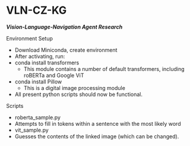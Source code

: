 # VLN-CZ-KG
***Vision-Language-Navigation Agent Research***

Environment Setup
 - Download Miniconda, create environment
 - After activating, run:
  - conda install transformers
    - This module contains a number of default transformers, including roBERTa and Google ViT
  - conda install Pillow
    - This is a digital image processing module
 - All present python scripts should now be functional.

Scripts
 - roberta_sample.py
  - Attempts to fill in <mask> tokens within a sentence with the most likely word
 - vit_sample.py
  - Guesses the contents of the linked image (which can be changed).
